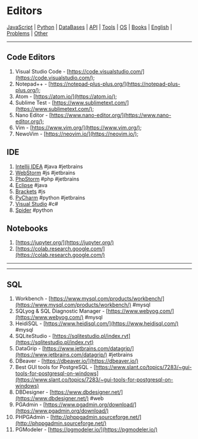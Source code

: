 # Editors

[JavaScript](./javascript.md) | [Python](./python.md) | [DataBases](./databases.md) | [API](./api.md) | [Tools](./tools.md) | [OS](./os.md) | [Books](./books.md) | [English](./english.md) | [Problems](./problems.md) | [Other](./other.md)

---

## Code Editors

1. Visual Studio Code - [https://code.visualstudio.com/](https://code.visualstudio.com/);
1. Notepad++ - [https://notepad-plus-plus.org/](https://notepad-plus-plus.org/);
1. Atom - [https://atom.io/](https://atom.io/);
1. Sublime Test - [https://www.sublimetext.com/](https://www.sublimetext.com/);
1. Nano Editor - [https://www.nano-editor.org/](https://www.nano-editor.org/);
1. Vim - [https://www.vim.org/](https://www.vim.org/);
1. NewoVim - [https://neovim.io/](https://neovim.io/);

## IDE

1. [Intellij IDEA](https://www.jetbrains.com/idea/) #java #jetbrains
1. [WebStorm](https://www.jetbrains.com/webstorm/) #js #jetbrains
1. [PhpStorm](https://www.jetbrains.com/phpstorm/) #php #jetbrains
1. [Eclipse](https://www.eclipse.org/) #java
1. [Brackets](http://brackets.io/) #js
1. [PyCharm](https://www.jetbrains.com/pycharm/) #python #jetbrains
1. [Visual Studio](https://visualstudio.microsoft.com/vs/) #c#
1. [Spider](https://www.spyder-ide.org/) #python

## Notebooks

1. [https://jupyter.org/](https://jupyter.org/) 
1. [https://colab.research.google.com/](https://colab.research.google.com/)

---



---

## SQL

1. Workbench - [https://www.mysql.com/products/workbench/](https://www.mysql.com/products/workbench/) #mysql
1. SQLyog & SQL Diagnostic Manager - [https://www.webyog.com/](https://www.webyog.com/) #mysql
1. HeidiSQL - [https://www.heidisql.com/](https://www.heidisql.com/) #mysql
1. SQLiteStudio - [https://sqlitestudio.pl/index.rvt](https://sqlitestudio.pl/index.rvt)
1. DataGrip - [https://www.jetbrains.com/datagrip/](https://www.jetbrains.com/datagrip/) #jetbrains
1. DBeaver - [https://dbeaver.io/](https://dbeaver.io/)
1. Best GUI tools for PostgreSQL - [https://www.slant.co/topics/7283/~gui-tools-for-postgresql-on-windows](https://www.slant.co/topics/7283/~gui-tools-for-postgresql-on-windows)
1. DBDesigner - [https://www.dbdesigner.net/](https://www.dbdesigner.net/) #web
1. PGAdmin - [https://www.pgadmin.org/download/](https://www.pgadmin.org/download/)
1. PHPGAdmin - [http://phppgadmin.sourceforge.net/](http://phppgadmin.sourceforge.net/)
1. PGModeler - [https://pgmodeler.io/](https://pgmodeler.io/)
